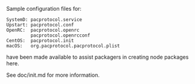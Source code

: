 Sample configuration files for:
```
SystemD: pacprotocol.service
Upstart: pacprotocol.conf
OpenRC:  pacprotocol.openrc
         pacprotocol.openrcconf
CentOS:  pacprotocol.init
macOS:   org.pacprotocol.pacprotocol.plist
```
have been made available to assist packagers in creating node packages here.

See doc/init.md for more information.

